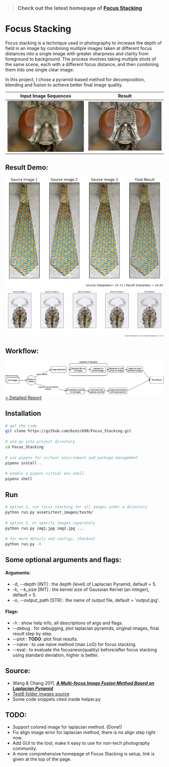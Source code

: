 > ### Check out the latest homepage of [Focus Stacking](https://bznick98.github.io/project/focus-stacking)

# Focus Stacking
Focus stacking is a technique used in photography to increase the depth of field in an image by combining multiple images taken at different focus distances into a single image with greater sharpness and clarity from foreground to background. The process involves taking multiple shots of the same scene, each with a different focus distance, and then combining them into one single clear image.

In this project, I chose a pyramid-based method for decomposition, blending and fusion to achieve better final image quality.

Input Image Sequences      |  Result
:-------------------------:|:-------------------------:
![](/assets/fly.gif)   |  ![](/assets/fly-result.jpg)

## Result Demo:
![Demo 1](./assets/demo1.png)
![Demo 2](./assets/demo2.png)

## Workflow:
![Image of project workflow](./assets/workflow.png)
[> Detailed Report](Final%20Project%20Docs/CS445%20Final%20Project%20Report.pdf)

## Installation
```bash
# get the code
git clone https://github.com/bznick98/Focus_Stacking.git

# and go into project directory
cd Focus_Stacking

# use pipenv for virtual environment and package management
pipenv install .

# enable a pipenv virtual env shell
pipenv shell
```

## Run
```bash
# option 1. run focus stacking for all images under a directory
python run.py assets/test_images/test6/

# option 2. or specify images separately
python run.py img1.jpg img2.jpg ...

# for more details and configs, checkout
python run.py -h
```

## Some optional arguments and flags:
#### Arguments:
* -d, --depth [INT] : the depth (level) of Laplacian Pyramid, default = 5.
* -k, --k_size [INT] : the kernel size of Gaussian Kernel (an integer), default = 5.
* -o, --output_path [STR] : the name of output file, default = 'output.jpg'.

#### Flags:
* -h : show help info, all descriptions of args and flags.
* --debug : for debugging, plot laplacian pyramids, original images, final result step by step.
* --plot : **TODO**: plot final results.
* --naive : to use naive method (max LoG) for focus stacking.
* --eval : to evaluate the focusness(quality) before/after focus stacking using standard deviation, higher is better.

## Source:
* Wang & Chang 2011, ***[A Multi-focus Image Fusion Method Based on Laplacian Pyramid](https://pdfs.semanticscholar.org/9079/27b96fa87283efbc5f9a9a4202a7f8e879ff.pdf?_ga=2.245832256.531696024.1607257913-188213619.1607257913)***
* [Test6 folder images source](https://www.cambridgeincolour.com/tutorials/focus-stacking.htm)
* Some code snippets cited inside helper.py

## TODO:
* Support colored image for laplacian method. (Done!)
* Fix align image error for laplacian method, there is no align step right now. 
* Add GUI to the tool, make it easy to use for non-tech photography community.
* A more comprehensive homepage of Focus Stacking is setup, link is given at the top of the page.
